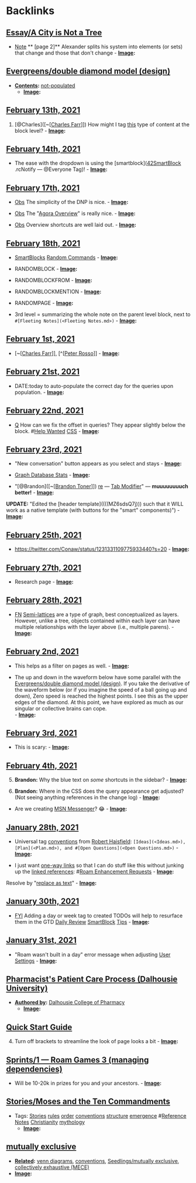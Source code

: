 
# Backlinks
## [Essay/A City is Not a Tree](<Essay/A City is Not a Tree.md>)
- [Note](<Note.md>) ** [page 2]** Alexander splits his system into elements (or sets) that change and those that don't change
        - **[Image](<Image.md>):**

## [Evergreens/double diamond model (design)](<Evergreens/double diamond model (design).md>)
- **[Contents](<Contents.md>):** [not-populated](<not-populated.md>)
    - **[Image](<Image.md>):**

## [February 13th, 2021](<February 13th, 2021.md>)
1. [@Charles]([~[[Charles Farr](<~[[Charles Farr.md>)]]) How might I tag [this](((ymP3NFKsg))) type of content at the block level?
            - **[Image](<Image.md>):**

## [February 14th, 2021](<February 14th, 2021.md>)
- The ease with the dropdown is using the [smartblock]([42SmartBlock](<42SmartBlock.md>) .rcNotify — @Everyone Tag)!
                - **[Image](<Image.md>):**

## [February 17th, 2021](<February 17th, 2021.md>)
- [Obs](<Obs.md>) The simplicity of the DNP is nice.
                - **[Image](<Image.md>):**

- [Obs](<Obs.md>) The "[Agora Overview](https://roamresearch.com/#/app/The-Roaman-Agora/page/15cJP2N2T)" is really nice.
                - **[Image](<Image.md>):**

- [Obs](<Obs.md>) Overview shortcuts are well laid out.
                - **[Image](<Image.md>):**

## [February 18th, 2021](<February 18th, 2021.md>)
- [SmartBlocks](<SmartBlocks.md>) [Random Commands](https://roamresearch.com/#/app/roamhacker/page/UEV5tM9KC)
                        - **[Image](<Image.md>):**

- RANDOMBLOCK
                            - **[Image](<Image.md>):**

- RANDOMBLOCKFROM
                            - **[Image](<Image.md>):**

- RANDOMBLOCKMENTION
                            - **[Image](<Image.md>):**

- RANDOMPAGE
                            - **[Image](<Image.md>):**

- 3rd level = summarizing the whole note on the parent level block, next to `#[Fleeting Notes](<Fleeting Notes.md>)`
                    - **[Image](<Image.md>):**

## [February 1st, 2021](<February 1st, 2021.md>)
- [~[[Charles Farr](<~[[Charles Farr.md>)]], [^[[Peter Rosso](<^[[Peter Rosso.md>)]]
                - **[Image](<Image.md>):**

## [February 21st, 2021](<February 21st, 2021.md>)
- DATE:today to auto-populate the correct day for the queries upon population.
            - **[Image](<Image.md>):**

## [February 22nd, 2021](<February 22nd, 2021.md>)
- [Q](<Q.md>) How can we fix the offset in queries? They appear slightly below the block. #[Help Wanted](<Help Wanted.md>) [CSS](<CSS.md>)
            - **[Image](<Image.md>):**

## [February 23rd, 2021](<February 23rd, 2021.md>)
- "New conversation" button appears as you select and stays
                                        - **[Image](<Image.md>):**

- [Graph Database Stats](<Graph Database Stats.md>)
            - **[Image](<Image.md>):**

- "[@Brandon]([~[[Brandon Toner](<~[[Brandon Toner.md>)]]) [re](((reWogLa4B))) — [Tab Modifier](https://chrome.google.com/webstore/detail/tab-modifier/hcbgadmbdkiilgpifjgcakjehmafcjai?hl=en)" — **muuuuuuuuch better!**
                - **[Image](<Image.md>):**

**UPDATE:** "Edited the [header template]((((MZ6sdsQ7j))) such that it WILL work as a native template (with buttons for the "smart" components)")
            - **[Image](<Image.md>):**

## [February 25th, 2021](<February 25th, 2021.md>)
- https://twitter.com/Conaw/status/1231331109775933440?s=20
                - **[Image](<Image.md>):**

## [February 27th, 2021](<February 27th, 2021.md>)
- Research page
                        - **[Image](<Image.md>):**

## [February 28th, 2021](<February 28th, 2021.md>)
- [FN](<FN.md>) [Semi-lattices]([semi-lattice](<semi-lattice.md>)) are a type of graph, best conceptualized as layers. However, unlike a tree, objects contained within each layer can have multiple relationships with the layer above (i.e., multiple parens).
                        - **[Image](<Image.md>):**

## [February 2nd, 2021](<February 2nd, 2021.md>)
- This helps as a filter on pages as well. 
                            - **[Image](<Image.md>):**

- The up and down in the waveform below have some parallel with the [Evergreens/double diamond model (design)](<Evergreens/double diamond model (design).md>). If you take the derivative of the waveform below (or if you imagine the speed of a ball going up and down), Zero speed is reached the highest points. I see this as the upper edges of the diamond. At this point, we have explored as much as our singular or collective brains can cope.  
                    - **[Image](<Image.md>):**

## [February 3rd, 2021](<February 3rd, 2021.md>)
- This is scary:
            - **[Image](<Image.md>):**

## [February 4th, 2021](<February 4th, 2021.md>)
5. **Brandon:** Why the blue text on *some* shortcuts in the sidebar?
            - **[Image](<Image.md>):**

10. **Brandon:** Where in the CSS does the query appearance get adjusted? (Not seeing anything references in the change log)
            - **[Image](<Image.md>):**

- Are we creating [MSN Messenger](<MSN Messenger.md>)? 😂 
            - **[Image](<Image.md>):**

## [January 28th, 2021](<January 28th, 2021.md>)
- Universal tag [conventions](<conventions.md>) from [Robert Haisfield](<Robert Haisfield.md>): `[Ideas](<Ideas.md>), [Plan](<Plan.md>), and #[Open Questions](<Open Questions.md>)`
            - **[Image](<Image.md>):**

- I just want [one-way links](<one-way links.md>) so that I can do stuff like this without junking up the [linked references](<linked references.md>): #[Roam Enhancement Requests](<Roam Enhancement Requests.md>)
            - **[Image](<Image.md>):**

Resolve by "[replace as text](<replace as text.md>)"
                - **[Image](<Image.md>):**

## [January 30th, 2021](<January 30th, 2021.md>)
- [FYI](<FYI.md>) Adding a day or week tag to created TODOs will help to resurface them in the GTD [Daily Review](<Daily Review.md>) [SmartBlock](((hUyrZQscO))) [Tips](<Tips.md>)
                - **[Image](<Image.md>):**

## [January 31st, 2021](<January 31st, 2021.md>)
- "Roam wasn't built in a day" error message when adjusting [User Settings](<User Settings.md>)
        - **[Image](<Image.md>):**

## [Pharmacist's Patient Care Process (Dalhousie University)](<Pharmacist's Patient Care Process (Dalhousie University).md>)
- **[Authored by](<Authored by.md>):** [Dalhousie College of Pharmacy](<Dalhousie College of Pharmacy.md>)
    - **[Image](<Image.md>):**

## [Quick Start Guide](<Quick Start Guide.md>)
4. Turn off brackets to streamline the look of page looks a bit
        - **[Image](<Image.md>):**

## [Sprints/1 — Roam Games 3 (managing dependencies)](<Sprints/1 — Roam Games 3 (managing dependencies).md>)
- Will be 10-20k in prizes for you and your ancestors.
        - **[Image](<Image.md>):**

## [Stories/Moses and the Ten Commandments](<Stories/Moses and the Ten Commandments.md>)
- Tags: [Stories](<Stories.md>) [rules](<rules.md>) [order](<order.md>) [conventions](<conventions.md>) [structure](<structure.md>) [emergence](<emergence.md>) #[Reference Notes](<Reference Notes.md>) [Christianity](<Christianity.md>) [mythology](<mythology.md>)
    - **[Image](<Image.md>):**

## [mutually exclusive](<mutually exclusive.md>)
- **[Related](<Related.md>):** [venn diagrams](<venn diagrams.md>), [conventions](<conventions.md>), [Seedlings/mutually exclusive, collectively exhaustive (MECE)](<Seedlings/mutually exclusive, collectively exhaustive (MECE).md>)
- **[Image](<Image.md>):**


